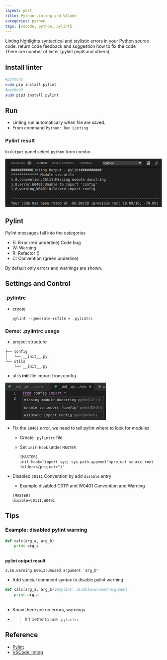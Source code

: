 ```yaml
---
layout: post
title: Python Linting and VSCode
categories: python
tags: [vscode, python, pylint]
---
```

Linting highlights syntactical and stylistic errors in your Python source code. return code feedback and suggestion how to fix the code  
There are number of linter (pylint pep8 and others)

## Install linter
```bash
#python2
sudo pip install pylint
#python3
sudo pip3 install pylint
```

## Run
- Linting run automatically when file are saved.
- From command `Python: Run Linting`

### Pylint result
In `Output` panel select `python` from combo

![](/images/2018-12-25-21-57-34.png)

## Pylint
Pylint messages fall into the categories
- E: Error (red underline) Code bug
- W: Warning 
- R: Refactor ()
- C: Convention (green underline)

By default only errors and warnings are shown.
## Settings and Control
### .pylintrc
- create
  ```
  pylint --generate-rcfile > .pylintrc
  ```

### Demo: .pylintrc usage 
- project structure
```
├── config
│   └── __init__.py
└── utils
    └── __init__.py
```
- utils __init__ file import from config 
  
![](/images/2018-12-25-21-33-24.png)

- Fix the `E0401` error, we need to tell pylint where to look for modules

  - Create `.pylintrc` file
  - Set `init-hook` under `MASTER`
  
    ```init
    [MASTER]
    init-hook='import sys; sys.path.append("<project source root folder></project>")'
    ```
- Disabled `C0111` Convention by add `disable` entry
    - Example disabled C0111 and W0401 Convention and Warning
    ```
    [MASTER]
    disable=C0111,W0401
    ```
## Tips
### Example: disabled pylint warning 
```python
def calc(arg_a, arg_b)
    print arg_a
    
```
**pylint output result**
```
3,16,warning,W0613:Unused argument 'arg_b'
```
- Add special comment syntax to disable pylint warning

```python
def calc(arg_a, arg_b):#pylint: disable=unused-argument
    print arg_a
    
```
- Know there are no errors, warnings
- > It't better tp use `.pylintrc`
## Reference
- [Pylint](https://www.pylint.org/)
- [VSCode linting](https://code.visualstudio.com/docs/python/linting)